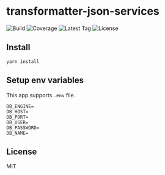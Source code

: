 # transformatter-json-services

![Build](https://badgen.net/travis/transformatter/transformatter-json-services/master)
![Coverage](https://badgen.net/coveralls/c/github/transformatter/transformatter-json-services/master)
![Latest Tag](https://badgen.net/github/tag/transformatter/transformatter-json-services)
![License](https://badgen.net/github/license/transformatter/transformatter-json-services)

## Install
```
yarn install
```

## Setup env variables
This app supports `.env` file.
```
DB_ENGINE=
DB_HOST=
DB_PORT=
DB_USER=
DB_PASSWORD=
DB_NAME=

```

## License
MIT
